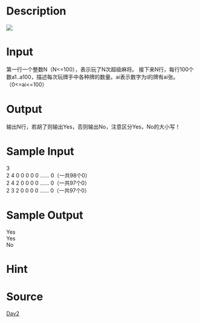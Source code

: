 
# Description

<div class="content"><img border="0" src="source/bzoj/1860/img/aHR0cHM6Ly9seWRzeS5jb20vSnVkZ2VPbmxpbmUvaW1hZ2VzLzE4NjAuanBn.jpg"/> </div>

# Input

<div class="content">第一行一个整数N（N&lt;=100），表示玩了N次超级麻将。
接下来N行，每行100个数a1..a100，描述每次玩牌手中各种牌的数量。ai表示数字为i的牌有ai张。（0&lt;=ai&lt;=100）

</div>

# Output

<div class="content">输出N行，若胡了则输出Yes，否则输出No，注意区分Yes，No的大小写！

</div>

# Sample Input

<div class="content"><span class="sampledata">3<br/>
2 4 0 0 0 0 0 …… 0（一共98个0）<br/>
2 4 2 0 0 0 0 …… 0（一共97个0）<br/>
2 3 2 0 0 0 0 …… 0（一共97个0）<br/>
</span></div>

# Sample Output

<div class="content"><span class="sampledata">Yes<br/>
Yes<br/>
No<br/>
</span></div>

# Hint

<div class="content"><p></p></div>

# Source

<div class="content"><p><a href="problemset.php?search=Day2">Day2</a></p></div>

